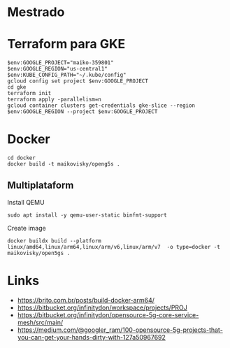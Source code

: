 # Mestrado

# Terraform para GKE

```
$env:GOOGLE_PROJECT="maiko-359801"
$env:GOOGLE_REGION="us-central1"
$env:KUBE_CONFIG_PATH="~/.kube/config" 
gcloud config set project $env:GOOGLE_PROJECT
cd gke
terraform init
terraform apply -parallelism=n
gcloud container clusters get-credentials gke-slice --region $env:GOOGLE_REGION --project $env:GOOGLE_PROJECT
```

# Docker

```
cd docker
docker build -t maikovisky/openg5s .
```

## Multiplataform

Install QEMU  

```
sudo apt install -y qemu-user-static binfmt-support
```

Create image

```
docker buildx build --platform linux/amd64,linux/arm64,linux/arm/v6,linux/arm/v7  -o type=docker -t maikovisky/open5gs .
```


# Links
- https://brito.com.br/posts/build-docker-arm64/
- https://bitbucket.org/infinitydon/workspace/projects/PROJ
- https://bitbucket.org/infinitydon/opensource-5g-core-service-mesh/src/main/
- https://medium.com/@googler_ram/100-opensource-5g-projects-that-you-can-get-your-hands-dirty-with-127a50967692
